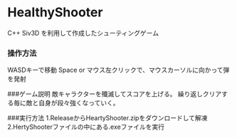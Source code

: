 # HealthyShooter
C++ Siv3D を利用して作成したシューティングゲーム
### 操作方法
WASDキーで移動
Space or マウス左クリックで、マウスカーソルに向かって弾を発射

###ゲーム説明
敵キャラクターを殲滅してスコアを上げる。
繰り返しクリアする毎に敵と自身が段々強くなっていく。

###実行方法
1.ReleaseからHeartyShooter.zipをダウンロードして解凍
2.HertyShooterファイルの中にある.exeファイルを実行
